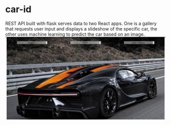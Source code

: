 # car-id
REST API built with flask serves data to two React apps. One is a gallery that requests user input and displays a slideshow of the specific car, the other uses machine learning to predict the car based on an image.
![](gallery-sample.jpg)
